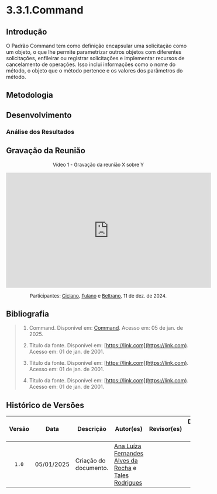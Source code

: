 # 3.3.1.Command

## Introdução
O Padrão Command tem como definição encapsular uma solicitação como um objeto, o que lhe permite parametrizar outros objetos com diferentes solicitações, enfileirar ou registrar solicitações e implementar recursos de cancelamento de operações. Isso inclui informações como o nome do método, o objeto que o método pertence e os valores dos parâmetros do método.

## Metodologia
<!--
    A metodologia deve descrever o processo de elaboração do documento, apresentando as etapas e ferramentas utilizadas para a sua construção.
    
    Perguntas a serem respondidas:

Para a elaboração deste documento, foram seguidas as seguintes etapas:
- Inicialmente, foi realizada uma reunião com os membros da equipe do projeto [X] para discutir e alinhar as principais questões relacionadas a [tema ou objetivo].
- Pesquisas foram conduzidas em [A](#ref1) e [B](#ref2), proporcionando uma base sólida para a análise e discussão.
    - Se possível, adicionar algum algum documento nosso. (Caso haja elo com outro documento)
- O desenvolvimento do projeto seguiu a metodologia [C](#ref3), garantindo a aplicabilidade das melhores práticas no processo.
- Utilizou-se a ferramenta [Z](#ref4) para a parte [L] do projeto, a fim de [justificativa].

A metodologia [C] adotada pode ser visualizada de forma detalhada através dos seguintes passos [listar, tabela, imagens, ou vídeos, conforme necessário].
-->

## Desenvolvimento

<!--
    Adicione aqui quantas subseções achar necessário para o desenvolvimento do documento.
-->

<!--
                                    TEMPLATE DE INSERÇÃO DE IMAGEM

<font size="2"><p style="text-align: center">Figura 1 - imagem.</p></font>

<center>

![imagem](assets/imagem)

</center>

<font size="2"><p style="text-align: center">Autor(es): [Ciclano](CiclanoGH), 2001.</p></font>
(Se a imagem não for de autoria própria, trocar o autor para a fonte da imagem)
-->

<!--
                                    TEMPLATE DE INSERÇÃO DE TABELA
<font size="2"><p style="text-align: center">Tabela 1 - Tabela.</p></font>

<center>

| Um | Dois | Três |
| :--: | -- | -- |
| 1 | 2 | 3 |

</center>

<font size="2"><p style="text-align: center">Autor(es): [Ciclano](CiclanoGH), 2001.</p></font>
(Se a tabela não for de autoria própria, trocar o autor para a fonte na tabela)
-->

### Análise dos Resultados <!-- NÃO apague essa sub -->
<!-- 
    Utilize este espaço para destacar os principais achados, interpretar os dados e identificar implicações ou limitações dos resultados obtidos. Adicione observações objetivas e mantenha o foco na relevância dos resultados para o projeto. 
-->

## Gravação da Reunião
<!--
    Apague essa seção se não tiver gravação(s) da reunião. Mas tenha em mente que é uma boa prática gravar as reuniões para futuras consultas.
-->

<font size="2"><p style="text-align: center">Vídeo 1 - Gravação da reunião X sobre Y </p></font>

<iframe width="560" height="315"
src="https://www.youtube.com/embed/codigo"
frameborder="0"
allow="accelerometer; autoplay; clipboard-write; encrypted-media; gyroscope; picture-in-picture"
allowfullscreen>
</iframe>

<font size="2"><p style="text-align: center">Participantes: [Ciclano](CiclanoGH), [Fulano](FulanoGH) e [Beltrano](BeltranoGH), 11 de dez. de 2024.</p></font>

## Bibliografia

> 1. <a id="ref1"></a>Command. Disponível em: [Command](https://pt.wikipedia.org/wiki/Command). Acesso em: 05 de jan. de 2025.
>
> 2. <a id="ref2"></a>Titulo da fonte. Disponível em: [https://link.com](https://link.com). Acesso em: 01 de jan. de 2001.
>
> 3. <a id="ref3"></a>Titulo da fonte. Disponível em: [https://link.com](https://link.com). Acesso em: 01 de jan. de 2001.
>
> 4. <a id="ref4"></a>Titulo da fonte. Disponível em: [https://link.com](https://link.com). Acesso em: 01 de jan. de 2001.
>

## Histórico de Versões

| Versão |    Data    | Descrição | Autor(es)                                                                | Revisor(es) | Detalhes da revisão |
| :----: |:----------:| --------- |--------------------------------------------------------------------------| ------ | :---: |
| `1.0`  | 05/01/2025 | Criação do documento. | [Ana Luíza Fernandes Alves da Rocha](AnaGH) e [Tales Rodrigues](TalesGH) |  |  | 

[AnaGH]: https://github.com/analufernanndess
[CainaGH]: https://github.com/freitasc
[ClaudioGH]: https://github.com/claudiohsc
[EliasGH]: https://github.com/EliasOliver21
[GuilhermeGH]: https://github.com/gmeister18
[JoelGH]: https://github.com/JoelSRangel
[KathlynGH]: https://github.com/klmurussi
[PabloGH]: https://github.com/pabloheika
[PedroRGH]: https://github.com/pedro-rodiguero
[PedroPGH]: https://github.com/Pedrin0030
[SamuelGH]: https://github.com/samuelalvess
[TalesGH]: https://github.com/TalesRG
